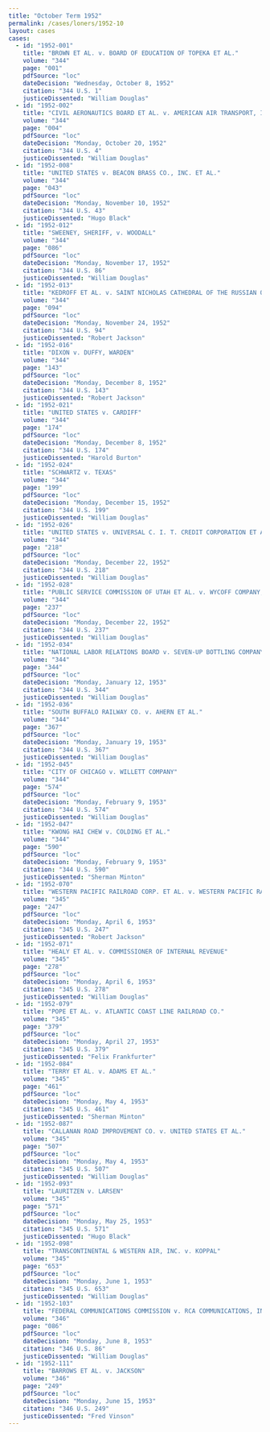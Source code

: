 ```yaml
---
title: "October Term 1952"
permalink: /cases/loners/1952-10
layout: cases
cases:
  - id: "1952-001"
    title: "BROWN ET AL. v. BOARD OF EDUCATION OF TOPEKA ET AL."
    volume: "344"
    page: "001"
    pdfSource: "loc"
    dateDecision: "Wednesday, October 8, 1952"
    citation: "344 U.S. 1"
    justiceDissented: "William Douglas"
  - id: "1952-002"
    title: "CIVIL AERONAUTICS BOARD ET AL. v. AMERICAN AIR TRANSPORT, INC. ET AL."
    volume: "344"
    page: "004"
    pdfSource: "loc"
    dateDecision: "Monday, October 20, 1952"
    citation: "344 U.S. 4"
    justiceDissented: "William Douglas"
  - id: "1952-008"
    title: "UNITED STATES v. BEACON BRASS CO., INC. ET AL."
    volume: "344"
    page: "043"
    pdfSource: "loc"
    dateDecision: "Monday, November 10, 1952"
    citation: "344 U.S. 43"
    justiceDissented: "Hugo Black"
  - id: "1952-012"
    title: "SWEENEY, SHERIFF, v. WOODALL"
    volume: "344"
    page: "086"
    pdfSource: "loc"
    dateDecision: "Monday, November 17, 1952"
    citation: "344 U.S. 86"
    justiceDissented: "William Douglas"
  - id: "1952-013"
    title: "KEDROFF ET AL. v. SAINT NICHOLAS CATHEDRAL OF THE RUSSIAN ORTHODOX CHURCH IN NORTH AMERICA"
    volume: "344"
    page: "094"
    pdfSource: "loc"
    dateDecision: "Monday, November 24, 1952"
    citation: "344 U.S. 94"
    justiceDissented: "Robert Jackson"
  - id: "1952-016"
    title: "DIXON v. DUFFY, WARDEN"
    volume: "344"
    page: "143"
    pdfSource: "loc"
    dateDecision: "Monday, December 8, 1952"
    citation: "344 U.S. 143"
    justiceDissented: "Robert Jackson"
  - id: "1952-021"
    title: "UNITED STATES v. CARDIFF"
    volume: "344"
    page: "174"
    pdfSource: "loc"
    dateDecision: "Monday, December 8, 1952"
    citation: "344 U.S. 174"
    justiceDissented: "Harold Burton"
  - id: "1952-024"
    title: "SCHWARTZ v. TEXAS"
    volume: "344"
    page: "199"
    pdfSource: "loc"
    dateDecision: "Monday, December 15, 1952"
    citation: "344 U.S. 199"
    justiceDissented: "William Douglas"
  - id: "1952-026"
    title: "UNITED STATES v. UNIVERSAL C. I. T. CREDIT CORPORATION ET AL."
    volume: "344"
    page: "218"
    pdfSource: "loc"
    dateDecision: "Monday, December 22, 1952"
    citation: "344 U.S. 218"
    justiceDissented: "William Douglas"
  - id: "1952-028"
    title: "PUBLIC SERVICE COMMISSION OF UTAH ET AL. v. WYCOFF COMPANY, INC."
    volume: "344"
    page: "237"
    pdfSource: "loc"
    dateDecision: "Monday, December 22, 1952"
    citation: "344 U.S. 237"
    justiceDissented: "William Douglas"
  - id: "1952-034"
    title: "NATIONAL LABOR RELATIONS BOARD v. SEVEN-UP BOTTLING COMPANY OF MIAMI, INC."
    volume: "344"
    page: "344"
    pdfSource: "loc"
    dateDecision: "Monday, January 12, 1953"
    citation: "344 U.S. 344"
    justiceDissented: "William Douglas"
  - id: "1952-036"
    title: "SOUTH BUFFALO RAILWAY CO. v. AHERN ET AL."
    volume: "344"
    page: "367"
    pdfSource: "loc"
    dateDecision: "Monday, January 19, 1953"
    citation: "344 U.S. 367"
    justiceDissented: "William Douglas"
  - id: "1952-045"
    title: "CITY OF CHICAGO v. WILLETT COMPANY"
    volume: "344"
    page: "574"
    pdfSource: "loc"
    dateDecision: "Monday, February 9, 1953"
    citation: "344 U.S. 574"
    justiceDissented: "William Douglas"
  - id: "1952-047"
    title: "KWONG HAI CHEW v. COLDING ET AL."
    volume: "344"
    page: "590"
    pdfSource: "loc"
    dateDecision: "Monday, February 9, 1953"
    citation: "344 U.S. 590"
    justiceDissented: "Sherman Minton"
  - id: "1952-070"
    title: "WESTERN PACIFIC RAILROAD CORP. ET AL. v. WESTERN PACIFIC RAILROAD CO. ET AL."
    volume: "345"
    page: "247"
    pdfSource: "loc"
    dateDecision: "Monday, April 6, 1953"
    citation: "345 U.S. 247"
    justiceDissented: "Robert Jackson"
  - id: "1952-071"
    title: "HEALY ET AL. v. COMMISSIONER OF INTERNAL REVENUE"
    volume: "345"
    page: "278"
    pdfSource: "loc"
    dateDecision: "Monday, April 6, 1953"
    citation: "345 U.S. 278"
    justiceDissented: "William Douglas"
  - id: "1952-079"
    title: "POPE ET AL. v. ATLANTIC COAST LINE RAILROAD CO."
    volume: "345"
    page: "379"
    pdfSource: "loc"
    dateDecision: "Monday, April 27, 1953"
    citation: "345 U.S. 379"
    justiceDissented: "Felix Frankfurter"
  - id: "1952-084"
    title: "TERRY ET AL. v. ADAMS ET AL."
    volume: "345"
    page: "461"
    pdfSource: "loc"
    dateDecision: "Monday, May 4, 1953"
    citation: "345 U.S. 461"
    justiceDissented: "Sherman Minton"
  - id: "1952-087"
    title: "CALLANAN ROAD IMPROVEMENT CO. v. UNITED STATES ET AL."
    volume: "345"
    page: "507"
    pdfSource: "loc"
    dateDecision: "Monday, May 4, 1953"
    citation: "345 U.S. 507"
    justiceDissented: "William Douglas"
  - id: "1952-093"
    title: "LAURITZEN v. LARSEN"
    volume: "345"
    page: "571"
    pdfSource: "loc"
    dateDecision: "Monday, May 25, 1953"
    citation: "345 U.S. 571"
    justiceDissented: "Hugo Black"
  - id: "1952-098"
    title: "TRANSCONTINENTAL & WESTERN AIR, INC. v. KOPPAL"
    volume: "345"
    page: "653"
    pdfSource: "loc"
    dateDecision: "Monday, June 1, 1953"
    citation: "345 U.S. 653"
    justiceDissented: "William Douglas"
  - id: "1952-103"
    title: "FEDERAL COMMUNICATIONS COMMISSION v. RCA COMMUNICATIONS, INC."
    volume: "346"
    page: "086"
    pdfSource: "loc"
    dateDecision: "Monday, June 8, 1953"
    citation: "346 U.S. 86"
    justiceDissented: "William Douglas"
  - id: "1952-111"
    title: "BARROWS ET AL. v. JACKSON"
    volume: "346"
    page: "249"
    pdfSource: "loc"
    dateDecision: "Monday, June 15, 1953"
    citation: "346 U.S. 249"
    justiceDissented: "Fred Vinson"
---
```


